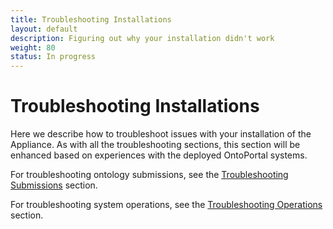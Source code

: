 ```yaml
---
title: Troubleshooting Installations
layout: default
description: Figuring out why your installation didn't work
weight: 80
status: In progress
---
```


# Troubleshooting Installations

Here we describe how to troubleshoot issues with your installation of the Appliance. 
As with all the troubleshooting sections, 
this section will be enhanced based on experiences with the deployed OntoPortal systems.

For troubleshooting ontology submissions, see the <a href="../../ontologies/troubleshooting_installations">Troubleshooting Submissions</a> section.

For troubleshooting system operations, see the <a href="../../management/troubleshooting_operations">Troubleshooting Operations</a> section.

## 


